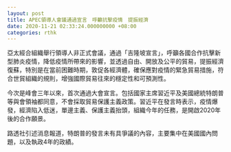 ```yaml
---
layout: post
title: APEC領導人會議通過宣言　呼籲抗擊疫情　提振經濟
date: 2020-11-21 02:33:24.000000000 +08:00
categories: rthk
---
```


亞太經合組織舉行領導人非正式會議，通過「吉隆坡宣言」，呼籲各國合作抗擊新型肺炎疫情，降低疫情所帶來的影響，並透過自由、開放及公平的貿易，提振經濟復蘇，特別是在當前困難時期，敦促各經濟體，確保應對疫情的緊急貿易措施，符合世貿組織的規則，增強國際貿易往來的穩定性和可預測性。

今次是峰會三年以來，首次通過大會宣言。包括國家主席習近平及美國總統特朗普等與會領袖都同意，不會採取貿易保護主義政策。習近平在發言時表示，疫情爆發，經濟陷入低迷，單邊主義、保護主義抬頭，組織今年的任務，是開啟2020年後的合作願景。

路透社引述消息報道，特朗普的發言未有具爭議的內容，主要集中在美國國內問題，以及執政4年的政績。
